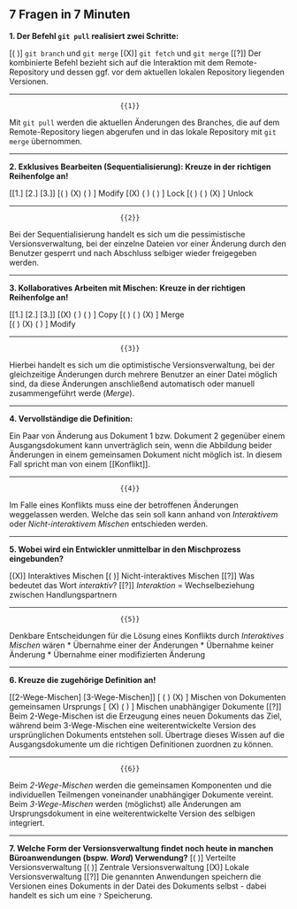 ## 7 Fragen in 7 Minuten


**1. Der Befehl `git pull` realisiert zwei Schritte:**

[( )] `git branch` und `git merge`
[(X)] `git fetch` und `git merge`
[[?]] Der kombinierte Befehl bezieht sich auf die Interaktion mit dem Remote-Repository und dessen ggf. vor dem aktuellen lokalen Repository liegenden Versionen.
***********************************************************************

                                {{1}}
Mit `git pull` werden die aktuellen Änderungen des Branches, die auf dem Remote-Repository
liegen abgerufen und in das lokale Repository mit `git merge` übernommen.

***********************************************************************

**2. Exklusives Bearbeiten (Sequentialisierung): Kreuze in der richtigen Reihenfolge an!** 

[[1.] [2.] [3.]]
[( )  (X)  ( ) ]       Modify 
[(X)  ( )  ( ) ]       Lock 
[( )  ( )  (X) ]       Unlock 
***********************************************************************

                                {{2}}
Bei der Sequentialisierung handelt es sich um die pessimistische Versionsverwaltung, bei der einzelne Dateien vor einer Änderung durch den Benutzer gesperrt und nach Abschluss selbiger wieder freigegeben werden. 

***********************************************************************


**3. Kollaboratives Arbeiten mit Mischen: Kreuze in der richtigen Reihenfolge an!** 

[[1.] [2.] [3.]]
[(X)  ( )  ( ) ]       Copy 
[( )  ( )  (X) ]       Merge  
[( )  (X)  ( ) ]       Modify 
***********************************************************************

                                {{3}}
Hierbei handelt es sich um die optimistische Versionsverwaltung, bei der gleichzeitige Änderungen durch mehrere Benutzer an einer Datei möglich sind, da diese Änderungen anschließend automatisch oder manuell zusammengeführt werde (*Merge*). 

***********************************************************************


**4. Vervollständige die Definition:** 

Ein Paar von Änderung aus Dokument 1 bzw. Dokument 2 gegenüber einem Ausgangsdokument kann unverträglich sein, wenn die Abbildung beider Änderungen in einem gemeinsamen Dokument nicht möglich ist. In diesem Fall spricht man von einem [[Konflikt]]. 
***********************************************************************

                                {{4}}
Im Falle eines Konflikts muss eine der betroffenen Änderungen weggelassen werden. Welche das sein soll kann anhand von *Interaktivem* oder *Nicht-interaktivem Mischen* entschieden werden. 

***********************************************************************


**5. Wobei wird ein Entwickler unmittelbar in den Mischprozess eingebunden?** 

[(X)] Interaktives Mischen 
[( )] Nicht-interaktives Mischen 
[[?]] Was bedeutet das Wort *interaktiv*? 
[[?]] *Interaktion* = Wechselbeziehung zwischen Handlungspartnern 
***********************************************************************

                                {{5}}
Denkbare Entscheidungen für die Lösung eines Konflikts durch *Interaktives Mischen* wären 
    * Übernahme einer der Änderungen 
    * Übernahme keiner Änderung 
    * Übernahme einer modifizierten Änderung 

***********************************************************************

**6. Kreuze die zugehörige Definition an!**

[[2-Wege-Mischen] [3-Wege-Mischen]]
[       ( )              (X)      ]       Mischen von Dokumenten gemeinsamen Ursprungs 
[       (X)              ( )      ]       Mischen unabhängiger Dokumente 
[[?]] Beim 2-Wege-Mischen ist die Erzeugung eines neuen Dokuments das Ziel, während beim 3-Wege-Mischen eine weiterentwickelte Version des ursprünglichen Dokuments entstehen soll. Übertrage dieses Wissen auf die Ausgangsdokumente um die richtigen Definitionen zuordnen zu können. 
***********************************************************************

                                {{6}}
Beim *2-Wege-Mischen* werden die gemeinsamen Komponenten und die individuellen Teilmengen voneinander unabhängiger Dokumente vereint. 
Beim *3-Wege-Mischen* werden (möglichst) alle Änderungen am Ursprungsdokument in eine weiterentwickelte Version des selbigen integriert. 

***********************************************************************


**7. Welche Form der Versionsverwaltung findet noch heute in manchen Büroanwendungen (bspw. *Word*) Verwendung?** 
[( )] Verteilte Versionsverwaltung 
[( )] Zentrale Versionsverwaltung 
[(X)] Lokale Versionsverwaltung 
[[?]] Die genannten Anwendungen speichern die Versionen eines Dokuments in der Datei des Dokuments selbst - dabei handelt es sich um eine `?` Speicherung. 
